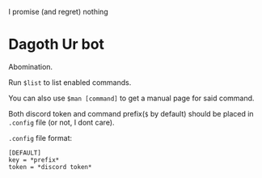 I promise (and regret) nothing 

# Dagoth Ur bot

Abomination. 

Run ```$list``` to list enabled commands.

You can also use ```$man [command]``` to get a manual page for said command.

Both discord token and command prefix(```$``` by default) should be placed in ```.config``` file (or not, I dont care).

```.config``` file format:
```
[DEFAULT]
key = *prefix*
token = *discord token*
```
